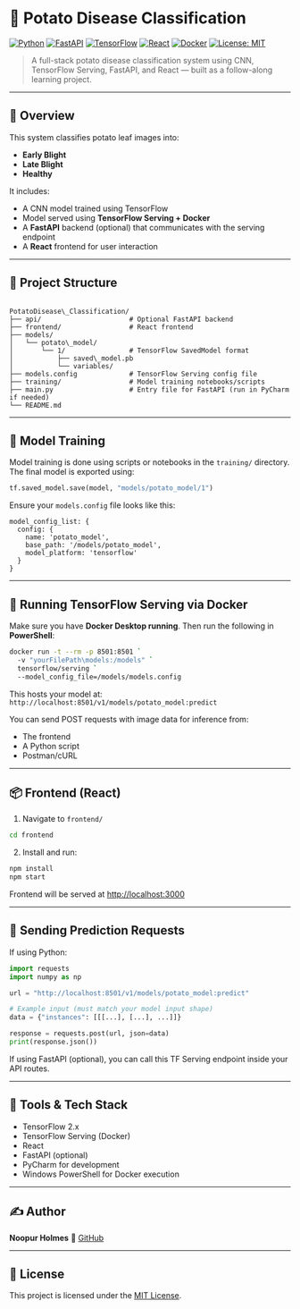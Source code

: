 
# 🥔 Potato Disease Classification

[![Python](https://img.shields.io/badge/Python-3.8+-blue?logo=python)](https://www.python.org/)
[![FastAPI](https://img.shields.io/badge/FastAPI-0.95+-green?logo=fastapi)](https://fastapi.tiangolo.com/)
[![TensorFlow](https://img.shields.io/badge/TensorFlow-2.x-orange?logo=tensorflow)](https://www.tensorflow.org/)
[![React](https://img.shields.io/badge/Frontend-React-blue?logo=react)](https://reactjs.org/)
[![Docker](https://img.shields.io/badge/Docker-enabled-blue?logo=docker)](https://www.docker.com/)
[![License: MIT](https://img.shields.io/badge/License-MIT-yellow.svg)](https://opensource.org/licenses/MIT)

> A full-stack potato disease classification system using CNN, TensorFlow Serving, FastAPI, and React — built as a follow-along learning project.

---

## 📌 Overview

This system classifies potato leaf images into:
- **Early Blight**
- **Late Blight**
- **Healthy**

It includes:
- A CNN model trained using TensorFlow
- Model served using **TensorFlow Serving + Docker**
- A **FastAPI** backend (optional) that communicates with the serving endpoint
- A **React** frontend for user interaction

---

## 📁 Project Structure

```

PotatoDisease\_Classification/
├── api/                      # Optional FastAPI backend
├── frontend/                 # React frontend
├── models/
│   └── potato\_model/
│       └── 1/                # TensorFlow SavedModel format
│           ├── saved\_model.pb
│           └── variables/
├── models.config             # TensorFlow Serving config file
├── training/                 # Model training notebooks/scripts
├── main.py                   # Entry file for FastAPI (run in PyCharm if needed)
└── README.md

````

---

## 🧠 Model Training

Model training is done using scripts or notebooks in the `training/` directory. The final model is exported using:

```python
tf.saved_model.save(model, "models/potato_model/1")
````

Ensure your `models.config` file looks like this:

```text
model_config_list: {
  config: {
    name: 'potato_model',
    base_path: '/models/potato_model',
    model_platform: 'tensorflow'
  }
}
```

---

## 🐳 Running TensorFlow Serving via Docker

Make sure you have **Docker Desktop running**. Then run the following in **PowerShell**:

```bash
docker run -t --rm -p 8501:8501 `
  -v "yourFilePath\models:/models" `
  tensorflow/serving `
  --model_config_file=/models/models.config
```

This hosts your model at:
`http://localhost:8501/v1/models/potato_model:predict`

You can send POST requests with image data for inference from:

* The frontend
* A Python script
* Postman/cURL

---

## 📦 Frontend (React)

1. Navigate to `frontend/`

```bash
cd frontend
```

2. Install and run:

```bash
npm install
npm start
```

Frontend will be served at [http://localhost:3000](http://localhost:3000)

---

## 📡 Sending Prediction Requests

If using Python:

```python
import requests
import numpy as np

url = "http://localhost:8501/v1/models/potato_model:predict"

# Example input (must match your model input shape)
data = {"instances": [[[...], [...], ...]]}

response = requests.post(url, json=data)
print(response.json())
```

If using FastAPI (optional), you can call this TF Serving endpoint inside your API routes.

---

## 🧰 Tools & Tech Stack

* TensorFlow 2.x
* TensorFlow Serving (Docker)
* React
* FastAPI (optional)
* PyCharm for development
* Windows PowerShell for Docker execution

---

## ✍️ Author

**Noopur Holmes**
🔗 [GitHub](https://github.com/noopur1811)

---

## 🪪 License

This project is licensed under the [MIT License](https://opensource.org/licenses/MIT).


